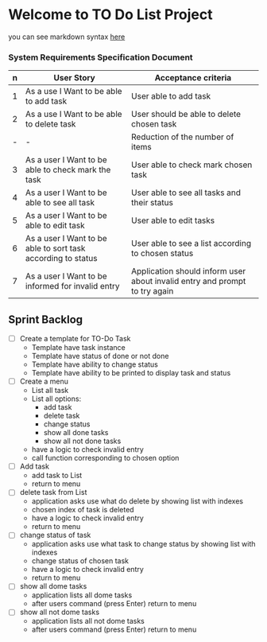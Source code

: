 # Welcome to TO Do List Project

you can see markdown syntax [here](https://github.com/marktext/marktext/blob/master/docs/MARKDOWN_SYNTAX.md)

### System Requirements Specification Document

n| User Story | Acceptance criteria
-|-|-
1| As a use I Want to be able to add task | User able to add task    
2| As a use I Want to be able to delete task  | User should be able to delete chosen task  
-| - | Reduction of the number of items
3| As a user I Want to be able to check mark the task  | User able to check mark chosen task
4| As a user I Want to be able to see all task  | User able to see all tasks and their status
5| As a user I Want to be able to edit task | User able to edit tasks
6| As a user I Want to be able to sort task according to status | User able to see a list according to chosen status
7| As a user I Want to be informed for invalid entry | Application should inform user about invalid entry and prompt to try again

## Sprint Backlog

- [ ] Create a template for TO-Do Task
  - Template have task instance
  - Template have status of done or not done
  - Template have ability to change status
  - Template have ability to be printed to display task and status
- [ ] Create a menu
  - List all task
  - List all options:
    - add task
    - delete task
    - change status
    - show all done tasks
    - show all not done tasks
  - have a logic to check invalid entry
  - call function corresponding to chosen option
- [ ] Add task
  - add task to List
  - return to menu
- [ ] delete task from List
  - application asks use what do delete by showing list with indexes
  - chosen index of task is deleted
  - have a logic to check invalid entry
  - return to menu
- [ ] change status of task
  - application asks use what task to change status by showing list with indexes
  - change status of chosen task
  - have a logic to check invalid entry
  - return to menu
- [ ] show all dome tasks
  - application lists all dome tasks
  - after users command (press Enter) return to menu
- [ ] show all not dome tasks
  - application lists all not dome tasks
  - after users command (press Enter) return to menu
